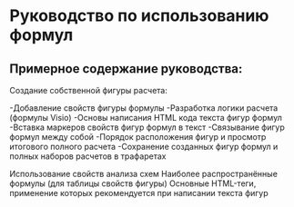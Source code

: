 # Руководство по использованию формул

## Примерное содержание руководства:
Создание собственной фигуры расчета:

-Добавление свойств фигуры формулы
-Разработка логики расчета (формулы Visio)
-Основы написания HTML кода текста фигур формул
-Вставка маркеров свойств фигур формул в текст
-Связывание фигур формул между собой
-Порядок расположения фигур и просмотр итогового полного расчета
-Сохранение созданных фигур формул и полных наборов расчетов в трафаретах

Использование свойств анализа схем
Наиболее распространённые формулы (для таблицы свойств фигуры)
Основные HTML-теги, применение которых рекомендуется при написании текста фигур